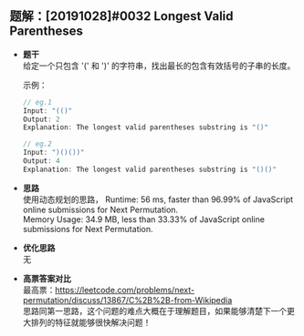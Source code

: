 ## 题解：[20191028]#0032 Longest Valid Parentheses
- **题干**   
给定一个只包含 '(' 和 ')' 的字符串，找出最长的包含有效括号的子串的长度。      

  示例：   
  ```javascript
  // eg.1
  Input: "(()"
  Output: 2
  Explanation: The longest valid parentheses substring is "()"

  // eg.2
  Input: ")()())"
  Output: 4
  Explanation: The longest valid parentheses substring is "()()"
  ``` 
    
- **思路**   
使用动态规划的思路， 
  Runtime: 56 ms, faster than 96.99% of JavaScript online submissions for Next Permutation.   
  Memory Usage: 34.9 MB, less than 33.33% of JavaScript online submissions for Next Permutation.   

- **优化思路**   
无

- **高票答案对比**   
最高票：https://leetcode.com/problems/next-permutation/discuss/13867/C%2B%2B-from-Wikipedia    
思路同第一思路，这个问题的难点大概在于理解题目，如果能够清楚下一个更大排列的特征就能够很快解决问题！   